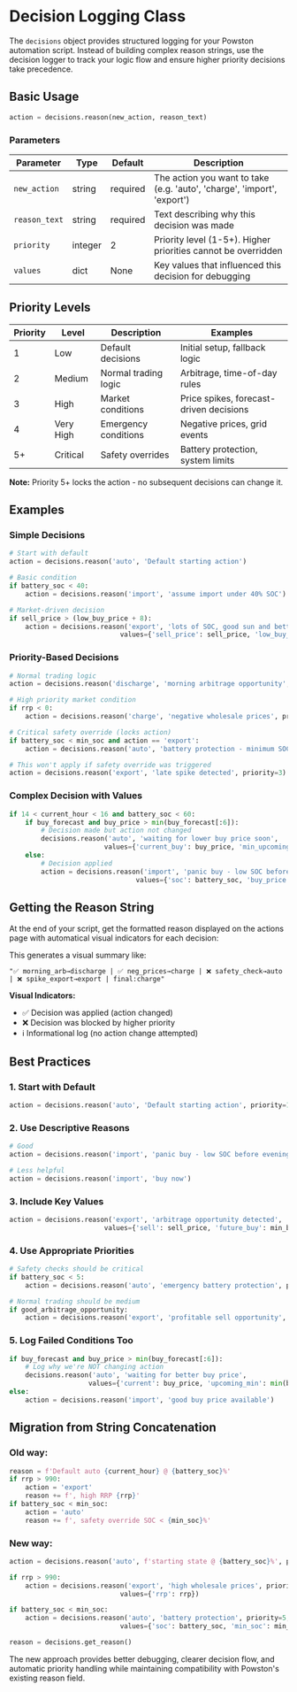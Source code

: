 # Decision Logging Class

The `decisions` object provides structured logging for your Powston automation script. Instead of building complex reason strings, use the decision logger to track your logic flow and ensure higher priority decisions take precedence.

## Basic Usage

```python
action = decisions.reason(new_action, reason_text)
```

### Parameters

| Parameter | Type | Default | Description |
|-----------|------|---------|-------------|
| `new_action` | string | required | The action you want to take (e.g. 'auto', 'charge', 'import', 'export') |
| `reason_text` | string | required | Text describing why this decision was made |
| `priority` | integer | 2 | Priority level (1-5+). Higher priorities cannot be overridden |
| `values` | dict | None | Key values that influenced this decision for debugging |

## Priority Levels

| Priority | Level | Description | Examples |
|----------|-------|-------------|----------|
| 1 | Low | Default decisions | Initial setup, fallback logic |
| 2 | Medium | Normal trading logic | Arbitrage, time-of-day rules |
| 3 | High | Market conditions | Price spikes, forecast-driven decisions |
| 4 | Very High | Emergency conditions | Negative prices, grid events |
| 5+ | Critical | Safety overrides | Battery protection, system limits |

**Note:** Priority 5+ locks the action - no subsequent decisions can change it.

## Examples

### Simple Decisions
```python
# Start with default
action = decisions.reason('auto', 'Default starting action')

# Basic condition
if battery_soc < 40:
    action = decisions.reason('import', 'assume import under 40% SOC')

# Market-driven decision
if sell_price > (low_buy_price + 8):
    action = decisions.reason('export', 'lots of SOC, good sun and better buys coming', 
                            values={'sell_price': sell_price, 'low_buy_price': low_buy_price})
```

### Priority-Based Decisions
```python
# Normal trading logic
action = decisions.reason('discharge', 'morning arbitrage opportunity', priority=2)

# High priority market condition
if rrp < 0:
    action = decisions.reason('charge', 'negative wholesale prices', priority=4)

# Critical safety override (locks action)
if battery_soc < min_soc and action == 'export':
    action = decisions.reason('auto', 'battery protection - minimum SOC', priority=5)

# This won't apply if safety override was triggered
action = decisions.reason('export', 'late spike detected', priority=3)
```

### Complex Decision with Values
```python
if 14 < current_hour < 16 and battery_soc < 60:
    if buy_forecast and buy_price > min(buy_forecast[:6]):
        # Decision made but action not changed
        decisions.reason('auto', 'waiting for lower buy price soon', 
                        values={'current_buy': buy_price, 'min_upcoming': min(buy_forecast[:6])})
    else:
        # Decision applied
        action = decisions.reason('import', 'panic buy - low SOC before evening', priority=3,
                                values={'soc': battery_soc, 'buy_price': buy_price})
```

## Getting the Reason String

At the end of your script, get the formatted reason displayed on the actions page with automatical visual indicators for each decision:

This generates a visual summary like:
```
"✅ morning_arb→discharge | ✅ neg_prices→charge | ❌ safety_check→auto | ❌ spike_export→export | final:charge"
```

**Visual Indicators:**
- ✅ Decision was applied (action changed)
- ❌ Decision was blocked by higher priority
- ℹ️ Informational log (no action change attempted)

## Best Practices

### 1. Start with Default
```python
action = decisions.reason('auto', 'Default starting action', priority=1)
```

### 2. Use Descriptive Reasons
```python
# Good
action = decisions.reason('import', 'panic buy - low SOC before evening peak')

# Less helpful
action = decisions.reason('import', 'buy now')
```

### 3. Include Key Values
```python
action = decisions.reason('export', 'arbitrage opportunity detected', 
                        values={'sell': sell_price, 'future_buy': min_buy_price, 'margin': margin})
```

### 4. Use Appropriate Priorities
```python
# Safety checks should be critical
if battery_soc < 5:
    action = decisions.reason('auto', 'emergency battery protection', priority=5)

# Normal trading should be medium
if good_arbitrage_opportunity:
    action = decisions.reason('export', 'profitable sell opportunity', priority=2)
```

### 5. Log Failed Conditions Too
```python
if buy_forecast and buy_price > min(buy_forecast[:6]):
    # Log why we're NOT changing action
    decisions.reason('auto', 'waiting for better buy price', 
                    values={'current': buy_price, 'upcoming_min': min(buy_forecast[:6])})
else:
    action = decisions.reason('import', 'good buy price available')
```

## Migration from String Concatenation

### Old way:
```python
reason = f'Default auto {current_hour} @ {battery_soc}%'
if rrp > 990:
    action = 'export'
    reason += f', high RRP {rrp}'
if battery_soc < min_soc:
    action = 'auto'
    reason += f', safety override SOC < {min_soc}%'
```

### New way:
```python
action = decisions.reason('auto', f'starting state @ {battery_soc}%', priority=1)

if rrp > 990:
    action = decisions.reason('export', 'high wholesale prices', priority=3, 
                            values={'rrp': rrp})

if battery_soc < min_soc:
    action = decisions.reason('auto', 'battery protection', priority=5,
                            values={'soc': battery_soc, 'min_soc': min_soc})

reason = decisions.get_reason()
```

The new approach provides better debugging, clearer decision flow, and automatic priority handling while maintaining compatibility with Powston's existing reason field.
